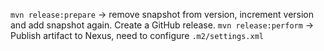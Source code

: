 `mvn release:prepare` -> remove snapshot from version, increment version and add snapshot again. Create a GitHub release.
`mvn release:perform` -> Publish artifact to Nexus, need to configure `.m2/settings.xml`
